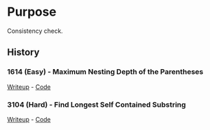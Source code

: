 # Purpose

Consistency check.

## History

### 1614 (Easy) - Maximum Nesting Depth of the Parentheses
[Writeup](/Algorithm-Improvement/Leetcode/Implementation.md?#1614---maximum-nesting-depth-of-the-parentheses) -
[Code](/Algorithm-Improvement/Leetcode/Implementation.md?#1614---maximum-nesting-depth-of-the-parentheses)

### 3104 (Hard) - Find Longest Self Contained Substring
[Writeup](/Algorithm-Improvement/Leetcode/Implementation.md?#3104---find-longest-self-contained-substring) -
[Code](/Algorithm-Improvement/Leetcode/Solutions/3104.FindLongestSelfContainedSubstring.py)
